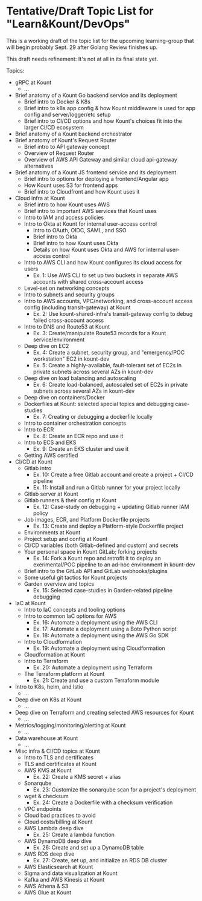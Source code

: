 # Tentative/Draft Topic List for "Learn&Kount/DevOps"

This is a working draft of the topic list for the upcoming learning-group that will begin probably Sept. 29 after Golang Review finishes up.

This draft needs refinement: It's not at all in its final state yet.

Topics:

* gRPC at Kount
  * ...
* Brief anatomy of a Kount Go backend service and its deployment
  * Brief intro to Docker & K8s
  * Brief intro to k8s app config & how Kount middleware is used for app config and server/logger/etc setup
  * Brief intro to CI/CD options and how Kount's choices fit into the larger CI/CD ecosystem
* Brief anatomy of a Kount backend orchestrator
* Brief anatomy of Kount's Request Router
  * Brief intro to API gateway concept
  * Overview of Request Router
  * Overview of AWS API Gateway and similar cloud api-gateway alternatives
* Brief anatomy of a Kount JS frontend service and its deployment
  * Brief intro to options for deploying a frontend/Angular app
  * How Kount uses S3 for frontend apps
  * Brief intro to Cloudfront and how Kount uses it
* Cloud infra at Kount
  * Brief intro to how Kount uses AWS
  * Brief intro to important AWS services that Kount uses
  * Intro to IAM and access policies
  * Intro to Okta at Kount for internal user-access control
    * Intro to OAuth, OIDC, SAML, and SSO
    * Brief intro to Okta
    * Brief intro to how Kount uses Okta
    * Details on how Kount uses Okta and AWS for internal user-access control
  * Intro to AWS CLI and how Kount configures its cloud access for users
    * Ex. 1: Use AWS CLI to set up two buckets in separate AWS accounts with shared cross-account access
  * Level-set on networking concepts
  * Intro to subnets and security groups
  * Intro to AWS accounts, VPC/networking, and cross-account access config (including transit-gateway) at Kount
    * Ex. 2: Use kount-shared-infra's transit-gateway config to debug failed cross-account access
  * Intro to DNS and Route53 at Kount
    * Ex. 3: Create/manipulate Route53 records for a Kount service/environment
  * Deep dive on EC2
    * Ex. 4: Create a subnet, security group, and "emergency/POC workstation" EC2 in kount-dev
    * Ex. 5: Create a highly-available, fault-tolerant set of EC2s in private subnets across several AZs in kount-dev
  * Deep dive on load balancing and autoscaling
    * Ex. 6: Create load-balanced, autoscaled set of EC2s in private subnets across several AZs in kount-dev
  * Deep dive on containers/Docker
  * Dockerfiles at Kount: selected special topics and debugging case-studies
    * Ex. 7: Creating or debugging a dockerfile locally
  * Intro to container orchestration concepts
  * Intro to ECR
    * Ex. 8: Create an ECR repo and use it
  * Intro to ECS and EKS
    * Ex. 9: Create an EKS cluster and use it
  * Getting AWS certified
* CI/CD at Kount
  * Gitlab intro
    * Ex. 10: Create a free Gitlab account and create a project + CI/CD pipeline
    * Ex. 11: Install and run a Gitlab runner for your project locally
  * Gitlab server at Kount
  * Gitlab runners & their config at Kount
    * Ex. 12: Case-study on debugging + updating Gitlab runner IAM policy
  * Job images, ECR, and Platform Dockerfile projects
    * Ex. 13: Create and deploy a Platform-style Dockerfile project
  * Environments at Kount
  * Project setup and config at Kount
  * CI/CD variables (both Gitlab-defined and custom) and secrets
  * Your personal space in Kount GitLab; forking projects
    * Ex. 14: Fork a Kount repo and retrofit it to deploy an exerimental/POC pipeline to an ad-hoc environment in kount-dev
  * Brief intro to the GitLab API and GitLab webhooks/plugins
  * Some useful git tactics for Kount projects
  * Garden overview and topics
    * Ex. 15: Selected case-studies in Garden-related pipeline debugging
* IaC at Kount
  * Intro to IaC concepts and tooling options
  * Intro to common IaC options for AWS
    * Ex. 16: Automate a deployment using the AWS CLI
    * Ex. 17: Automate a deployment using a Boto Python script
    * Ex. 18: Automate a deployment using the AWS Go SDK
  * Intro to Cloudformation
    * Ex. 19: Automate a deployment using Cloudformation
  * Cloudformation at Kount
  * Intro to Terraform
    * Ex. 20: Automate a deployment using Terraform
  * The Terraform platform at Kount
    * Ex. 21: Create and use a custom Terraform module
* Intro to K8s, helm, and Istio
  * ...
* Deep dive on K8s at Kount
  * ...
* Deep dive on Terraform and creating selected AWS resources for Kount
  * ...
* Metrics/logging/monitoring/alerting at Kount
  * ...
* Data warehouse at Kount
  * ...
* Misc infra & CI/CD topics at Kount
  * Intro to TLS and certificates
  * TLS and certificates at Kount
  * AWS KMS at Kount
    * Ex. 22: Create a KMS secret + alias
  * Sonarqube
    * Ex. 23: Customize the sonarqube scan for a project's deployment
  * wget & checksum
    * Ex. 24: Create a Dockerfile with a checksum verification
  * VPC endpoints
  * Cloud bad practices to avoid
  * Cloud costs/billing at Kount
  * AWS Lambda deep dive
    * Ex. 25: Create a lambda function
  * AWS DynamoDB deep dive
    * Ex. 26: Create and set up a DynamoDB table
  * AWS RDS deep dive
    * Ex. 27: Create, set up, and initialize an RDS DB cluster
  * AWS Elasticsearch at Kount
  * Sigma and data visualization at Kount
  * Kafka and AWS Kinesis at Kount
  * AWS Athena & S3
  * AWS Glue at Kount
